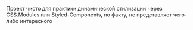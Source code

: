 Проект чисто для практики динамической стилизации через CSS.Modules или Styled-Components, по факту, не представляет чего-либо интересного